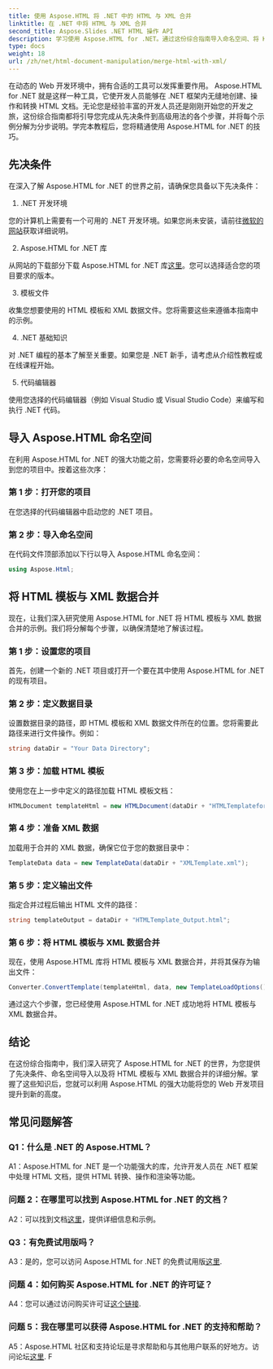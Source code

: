 ```yaml
---
title: 使用 Aspose.HTML 将 .NET 中的 HTML 与 XML 合并
linktitle: 在 .NET 中将 HTML 与 XML 合并
second_title: Aspose.Slides .NET HTML 操作 API
description: 学习使用 Aspose.HTML for .NET。通过这份综合指南导入命名空间、将 HTML 与 XML 合并并增强您的 Web 开发技能。
type: docs
weight: 18
url: /zh/net/html-document-manipulation/merge-html-with-xml/
---
```


在动态的 Web 开发环境中，拥有合适的工具可以发挥重要作用。 Aspose.HTML for .NET 就是这样一种工具，它使开发人员能够在 .NET 框架内无缝地创建、操作和转换 HTML 文档。无论您是经验丰富的开发人员还是刚刚开始您的开发之旅，这份综合指南都将引导您完成从先决条件到高级用法的各个步骤，并将每个示例分解为分步说明。学完本教程后，您将精通使用 Aspose.HTML for .NET 的技巧。

## 先决条件

在深入了解 Aspose.HTML for .NET 的世界之前，请确保您具备以下先决条件：

1. .NET 开发环境

您的计算机上需要有一个可用的 .NET 开发环境。如果您尚未安装，请前往[微软的网站](https://docs.microsoft.com/en-us/dotnet/core/install/)获取详细说明。

2. Aspose.HTML for .NET 库

从网站的下载部分下载 Aspose.HTML for .NET 库[这里](https://releases.aspose.com/html/net/)。您可以选择适合您的项目要求的版本。

3. 模板文件

收集您想要使用的 HTML 模板和 XML 数据文件。您将需要这些来遵循本指南中的示例。

4. .NET 基础知识

对 .NET 编程的基本了解至关重要。如果您是 .NET 新手，请考虑从介绍性教程或在线课程开始。

5. 代码编辑器

使用您选择的代码编辑器（例如 Visual Studio 或 Visual Studio Code）来编写和执行 .NET 代码。

## 导入 Aspose.HTML 命名空间

在利用 Aspose.HTML for .NET 的强大功能之前，您需要将必要的命名空间导入到您的项目中。按着这些次序：

### 第 1 步：打开您的项目

在您选择的代码编辑器中启动您的 .NET 项目。

### 第 2 步：导入命名空间

在代码文件顶部添加以下行以导入 Aspose.HTML 命名空间：

```csharp
using Aspose.Html;
```

## 将 HTML 模板与 XML 数据合并

现在，让我们深入研究使用 Aspose.HTML for .NET 将 HTML 模板与 XML 数据合并的示例。我们将分解每个步骤，以确保清楚地了解该过程。

### 第 1 步：设置您的项目

首先，创建一个新的 .NET 项目或打开一个要在其中使用 Aspose.HTML for .NET 的现有项目。

### 第 2 步：定义数据目录

设置数据目录的路径，即 HTML 模板和 XML 数据文件所在的位置。您将需要此路径来进行文件操作。例如：

```csharp
string dataDir = "Your Data Directory";
```

### 第 3 步：加载 HTML 模板

使用您在上一步中定义的路径加载 HTML 模板文档：

```csharp
HTMLDocument templateHtml = new HTMLDocument(dataDir + "HTMLTemplateforXML.html");
```

### 第 4 步：准备 XML 数据

加载用于合并的 XML 数据，确保它位于您的数据目录中：

```csharp
TemplateData data = new TemplateData(dataDir + "XMLTemplate.xml");
```

### 第 5 步：定义输出文件

指定合并过程后输出 HTML 文件的路径：

```csharp
string templateOutput = dataDir + "HTMLTemplate_Output.html";
```

### 第 6 步：将 HTML 模板与 XML 数据合并

现在，使用 Aspose.HTML 库将 HTML 模板与 XML 数据合并，并将其保存为输出文件：

```csharp
Converter.ConvertTemplate(templateHtml, data, new TemplateLoadOptions(), templateOutput);
```

通过这六个步骤，您已经使用 Aspose.HTML for .NET 成功地将 HTML 模板与 XML 数据合并。

## 结论

在这份综合指南中，我们深入研究了 Aspose.HTML for .NET 的世界，为您提供了先决条件、命名空间导入以及将 HTML 模板与 XML 数据合并的详细分解。掌握了这些知识后，您就可以利用 Aspose.HTML 的强大功能将您的 Web 开发项目提升到新的高度。

## 常见问题解答

### Q1：什么是 .NET 的 Aspose.HTML？

A1：Aspose.HTML for .NET 是一个功能强大的库，允许开发人员在 .NET 框架中处理 HTML 文档，提供 HTML 转换、操作和渲染等功能。

### 问题 2：在哪里可以找到 Aspose.HTML for .NET 的文档？

 A2：可以找到文档[这里](https://reference.aspose.com/html/net/)，提供详细信息和示例。

### Q3：有免费试用版吗？

 A3：是的，您可以访问 Aspose.HTML for .NET 的免费试用版[这里](https://releases.aspose.com/).

### 问题 4：如何购买 Aspose.HTML for .NET 的许可证？

 A4：您可以通过访问购买许可证[这个链接](https://purchase.aspose.com/buy).

### 问题 5：我在哪里可以获得 Aspose.HTML for .NET 的支持和帮助？

 A5：Aspose.HTML 社区和支持论坛是寻求帮助和与其他用户联系的好地方。访问论坛[这里](https://forum.aspose.com/).
F